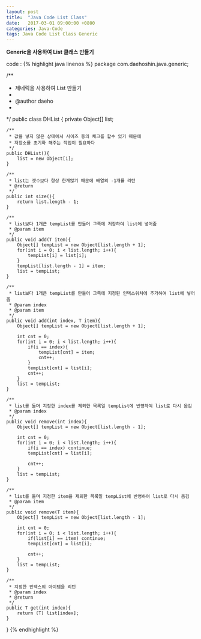 ```yaml
---
layout: post
title:  "Java Code List Class"
date:   2017-03-01 09:00:00 +0800
categories: Java-Code
tags: Java Code List Class Generic
---
```

**Generic을 사용하여 List 클래스 만들기**  

code :
{% highlight java linenos %}
package com.daehoshin.java.generic;

/**
 * 제네릭을 사용하여 List 만들기
 *
 * @author daeho
 *
 */
public class DHList<T> {
	private Object[] list;

	/**
	 * 값을 넣지 않은 상태에서 사이즈 등의 체크를 할수 있기 때문에
	 * 저장소를 초기화 해주는 작업이 필요하다
	 */
	public DHList(){
		list = new Object[1];
	}

	/**
	 * list는 갯수보다 항상 한개많기 때문에 배열의 -1개를 리턴
	 * @return
	 */
	public int size(){
		return list.length - 1;
	}

	/**
	 * list보다 1개큰 tempList를 만들어 그쪽에 저장하여 list에 넣어줌
	 * @param item
	 */
	public void add(T item){
		Object[] tempList = new Object[list.length + 1];
		for(int i = 0; i < list.length; i++){
			tempList[i] = list[i];
		}
		tempList[list.length - 1] = item;
		list = tempList;
	}

	/**
	 * list보다 1개큰 tempList를 만들어 그쪽에 지정된 인덱스위치에 추가하여 list에 넣어줌
	 * @param index
	 * @param item
	 */
	public void add(int index, T item){
		Object[] tempList = new Object[list.length + 1];

		int cnt = 0;
		for(int i = 0; i < list.length; i++){
			if(i == index){
				tempList[cnt] = item;
				cnt++;
			}
			tempList[cnt] = list[i];
			cnt++;
		}
		list = tempList;
	}

	/**
	 * list를 돌며 지정한 index를 제외한 목록일 tempList에 반영하여 list로 다시 옴김
	 * @param index
	 */
	public void remove(int index){
		Object[] tempList = new Object[list.length - 1];

		int cnt = 0;
		for(int i = 0; i < list.length; i++){
			if(i == index) continue;
			tempList[cnt] = list[i];

			cnt++;
		}
		list = tempList;
	}

	/**
	 * list를 돌며 지정한 item을 제외한 목록일 tempList에 반영하여 list로 다시 옴김
	 * @param item
	 */
	public void remove(T item){
		Object[] tempList = new Object[list.length - 1];

		int cnt = 0;
		for(int i = 0; i < list.length; i++){
			if(list[i] == item) continue;
			tempList[cnt] = list[i];

			cnt++;
		}
		list = tempList;
	}

	/**
	 * 지정한 인덱스의 아이템을 리턴
	 * @param index
	 * @return
	 */
	public T get(int index){
		return (T) list[index];
	}
}
{% endhighlight %}
